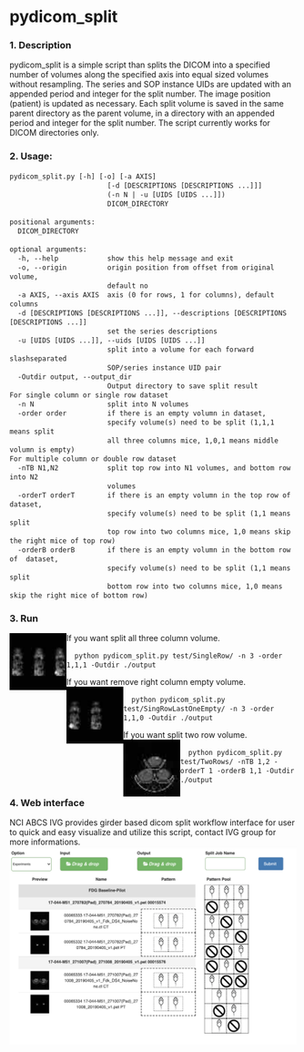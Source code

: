 # pydicom_split

### 1. Description

pydicom_split is a simple script than splits the DICOM into a specified number of volumes along the specified axis into equal sized volumes without resampling. The series and SOP instance UIDs are updated with an appended period and integer for the split number. The image position (patient) is updated as necessary. Each split volume is saved in the same parent directory as the parent volume, in a directory with an appended period and integer for the split number. The script currently works for DICOM directories only.

### 2. Usage: 
```
pydicom_split.py [-h] [-o] [-a AXIS]
                        [-d [DESCRIPTIONS [DESCRIPTIONS ...]]]
                        (-n N | -u [UIDS [UIDS ...]])
                        DICOM_DIRECTORY

positional arguments:
  DICOM_DIRECTORY

optional arguments:
  -h, --help            show this help message and exit
  -o, --origin          origin position from offset from original volume,
                        default no
  -a AXIS, --axis AXIS  axis (0 for rows, 1 for columns), default columns
  -d [DESCRIPTIONS [DESCRIPTIONS ...]], --descriptions [DESCRIPTIONS [DESCRIPTIONS ...]]
                        set the series descriptions
  -u [UIDS [UIDS ...]], --uids [UIDS [UIDS ...]]
                        split into a volume for each forward slashseparated
                        SOP/series instance UID pair
  -Outdir output, --output_dir 
                        Output directory to save split result
For single column or single row dataset
  -n N                  split into N volumes
  -order order          if there is an empty volumn in dataset,
                        specify volume(s) need to be split (1,1,1 means split 
                        all three columns mice, 1,0,1 means middle volumn is empty)
For multiple column or double row dataset
  -nTB N1,N2            split top row into N1 volumes, and bottom row into N2 
                        volumes
  -orderT orderT        if there is an empty volumn in the top row of dataset,
                        specify volume(s) need to be split (1,1 means split 
                        top row into two columns mice, 1,0 means skip the right mice of top row)
  -orderB orderB        if there is an empty volumn in the bottom row of  dataset,
                        specify volume(s) need to be split (1,1 means split 
                        bottom row into two columns mice, 1,0 means skip the right mice of bottom row)
```

### 3. Run
If you want split all three column volume.
<img align="left" width="100" height="100" src="test/SingleRow/thmb_1.3.46.670589.11.17169.5.0.3060.2019082909190671216.jpg">
```
  python pydicom_split.py test/SingleRow/ -n 3 -order 1,1,1 -Outdir ./output
```
If you want remove right column empty volume.
<img align="left" width="100" height="100" src="test/SingRowLastOneEmpty/thmb_1.3.46.670589.11.17169.5.0.7912.2019101010042925516.jpg">
```
  python pydicom_split.py test/SingRowLastOneEmpty/ -n 3 -order 1,1,0 -Outdir ./output

```
If you want split two row volume.
<img align="left" width="100" height="100" src="test/TwoRows/thmb_1.3.6.1.4.1.12842.1.1.14.4.20200910.100022.319.463497616.jpg">
```
  python pydicom_split.py test/TwoRows/ -nTB 1,2 -orderT 1 -orderB 1,1 -Outdir ./output

```
### 4. Web interface
NCI ABCS IVG provides girder based dicom split workflow interface for user to quick and easy visualize and utilize this script, contact IVG group for more informations.
<img align="left" src="test/webInterface.png"> 

